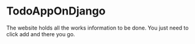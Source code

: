 # TodoAppOnDjango
The website holds all the works information to be done. You just need to click add and there you go.
